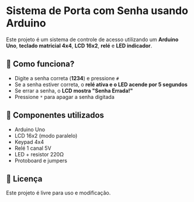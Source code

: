 # Sistema de Porta com Senha usando Arduino

Este projeto é um sistema de controle de acesso utilizando um **Arduino Uno**, **teclado matricial 4x4**, **LCD 16x2**, **relé** e **LED indicador**.

## 🔹 Como funciona?
- Digite a senha correta (**1234**) e pressione `#`
- Se a senha estiver correta, o **relé ativa e o LED acende por 5 segundos**
- Se errar a senha, o **LCD mostra "Senha Errada!"**
- Pressione `*` para apagar a senha digitada

## 🔹 Componentes utilizados
- Arduino Uno
- LCD 16x2 (modo paralelo)
- Keypad 4x4
- Relé 1 canal 5V
- LED + resistor 220Ω
- Protoboard e jumpers

## 📌 Licença
Este projeto é livre para uso e modificação.
